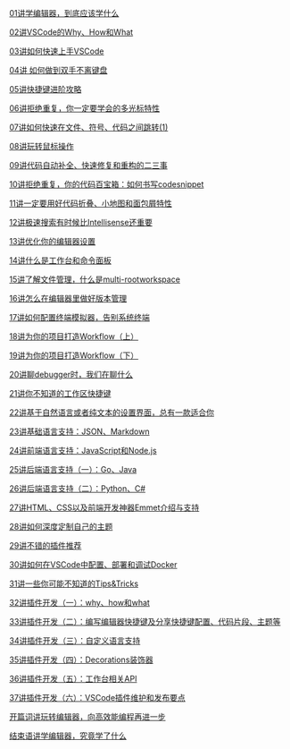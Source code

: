 
<a href="./01讲学编辑器，到底应该学什么.html">01讲学编辑器，到底应该学什么</a>

<a href="./02讲VSCode的Why、How和What.html">02讲VSCode的Why、How和What</a>

<a href="./03讲如何快速上手VSCode.html">03讲如何快速上手VSCode</a>

<a href="./04讲 如何做到双手不离键盘.html">04讲 如何做到双手不离键盘</a>

<a href="./05讲快捷键进阶攻略.html">05讲快捷键进阶攻略</a>

<a href="./06讲拒绝重复，你一定要学会的多光标特性.html">06讲拒绝重复，你一定要学会的多光标特性</a>

<a href="./07讲如何快速在文件、符号、代码之间跳转(1).html">07讲如何快速在文件、符号、代码之间跳转(1)</a>

<a href="./08讲玩转鼠标操作.html">08讲玩转鼠标操作</a>

<a href="./09讲代码自动补全、快速修复和重构的二三事.html">09讲代码自动补全、快速修复和重构的二三事</a>

<a href="./10讲拒绝重复，你的代码百宝箱：如何书写codesnippet.html">10讲拒绝重复，你的代码百宝箱：如何书写codesnippet</a>

<a href="./11讲一定要用好代码折叠、小地图和面包屑特性.html">11讲一定要用好代码折叠、小地图和面包屑特性</a>

<a href="./12讲极速搜索有时候比Intellisense还重要.html">12讲极速搜索有时候比Intellisense还重要</a>

<a href="./13讲优化你的编辑器设置.html">13讲优化你的编辑器设置</a>

<a href="./14讲什么是工作台和命令面板.html">14讲什么是工作台和命令面板</a>

<a href="./15讲了解文件管理，什么是multi-rootworkspace.html">15讲了解文件管理，什么是multi-rootworkspace</a>

<a href="./16讲怎么在编辑器里做好版本管理.html">16讲怎么在编辑器里做好版本管理</a>

<a href="./17讲如何配置终端模拟器，告别系统终端.html">17讲如何配置终端模拟器，告别系统终端</a>

<a href="./18讲为你的项目打造Workflow（上）.html">18讲为你的项目打造Workflow（上）</a>

<a href="./19讲为你的项目打造Workflow（下）.html">19讲为你的项目打造Workflow（下）</a>

<a href="./20讲聊debugger时，我们在聊什么.html">20讲聊debugger时，我们在聊什么</a>

<a href="./21讲你不知道的工作区快捷键.html">21讲你不知道的工作区快捷键</a>

<a href="./22讲基于自然语言或者纯文本的设置界面，总有一款适合你.html">22讲基于自然语言或者纯文本的设置界面，总有一款适合你</a>

<a href="./23讲基础语言支持：JSON、Markdown.html">23讲基础语言支持：JSON、Markdown</a>

<a href="./24讲前端语言支持：JavaScript和Node.js.html">24讲前端语言支持：JavaScript和Node.js</a>

<a href="./25讲后端语言支持（一）：Go、Java.html">25讲后端语言支持（一）：Go、Java</a>

<a href="./26讲后端语言支持（二）：Python、C#.html">26讲后端语言支持（二）：Python、C#</a>

<a href="./27讲HTML、CSS以及前端开发神器Emmet介绍与支持.html">27讲HTML、CSS以及前端开发神器Emmet介绍与支持</a>

<a href="./28讲如何深度定制自己的主题.html">28讲如何深度定制自己的主题</a>

<a href="./29讲不错的插件推荐.html">29讲不错的插件推荐</a>

<a href="./30讲如何在VSCode中配置、部署和调试Docker.html">30讲如何在VSCode中配置、部署和调试Docker</a>

<a href="./31讲一些你可能不知道的Tips&Tricks.html">31讲一些你可能不知道的Tips&Tricks</a>

<a href="./32讲插件开发（一）：why、how和what.html">32讲插件开发（一）：why、how和what</a>

<a href="./33讲插件开发（二）：编写编辑器快捷键及分享快捷键配置、代码片段、主题等.html">33讲插件开发（二）：编写编辑器快捷键及分享快捷键配置、代码片段、主题等</a>

<a href="./34讲插件开发（三）：自定义语言支持.html">34讲插件开发（三）：自定义语言支持</a>

<a href="./35讲插件开发（四）：Decorations装饰器.html">35讲插件开发（四）：Decorations装饰器</a>

<a href="./36讲插件开发（五）：工作台相关API.html">36讲插件开发（五）：工作台相关API</a>

<a href="./37讲插件开发（六）：VSCode插件维护和发布要点.html">37讲插件开发（六）：VSCode插件维护和发布要点</a>

<a href="./开篇词讲玩转编辑器，向高效能编程再进一步.html">开篇词讲玩转编辑器，向高效能编程再进一步</a>

<a href="./结束语讲学编辑器，究竟学了什么.html">结束语讲学编辑器，究竟学了什么</a>